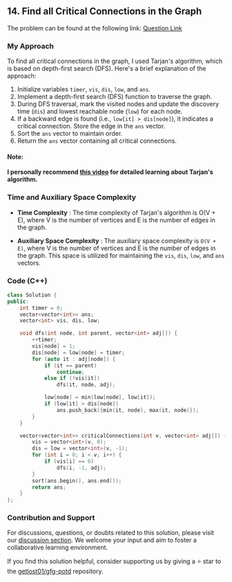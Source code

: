 ## 14. Find all Critical Connections in the Graph
The problem can be found at the following link: [Question Link](https://www.geeksforgeeks.org/problems/critical-connections/1)

### My Approach
To find all critical connections in the graph, I used Tarjan's algorithm, which is based on depth-first search (DFS). Here's a brief explanation of the approach:
1. Initialize variables `timer`, `vis`, `dis`, `low`, and `ans`.
2. Implement a depth-first search (DFS) function to traverse the graph.
3. During DFS traversal, mark the visited nodes and update the discovery time (`dis`) and lowest reachable node (`low`) for each node.
4. If a backward edge is found (i.e., `low[it] > dis[node]`), it indicates a critical connection. Store the edge in the `ans` vector.
5. Sort the `ans` vector to maintain order.
6. Return the `ans` vector containing all critical connections.

#### Note:
**I personally recommend [this video](https://www.youtube.com/watch?v=qrAub5z8FeA "this video") for detailed learning about Tarjan's algorithm.**

### Time and Auxiliary Space Complexity

- **Time Complexity** : The time complexity of Tarjan's algorithm is O(V + E), where V is the number of vertices and E is the number of edges in the graph.
  
- **Auxiliary Space Complexity** : The auxiliary space complexity is `O(V + E)`, where V is the number of vertices and E is the number of edges in the graph. This space is utilized for maintaining the `vis`, `dis`, `low`, and `ans` vectors.

### Code (C++)
```cpp
class Solution {
public:
    int timer = 0;
    vector<vector<int>> ans;
    vector<int> vis, dis, low;

    void dfs(int node, int parent, vector<int> adj[]) {
        ++timer;
        vis[node] = 1;
        dis[node] = low[node] = timer;
        for (auto it : adj[node]) {
            if (it == parent)
                continue;
            else if (!vis[it])
                dfs(it, node, adj);

            low[node] = min(low[node], low[it]);
            if (low[it] > dis[node])
                ans.push_back({min(it, node), max(it, node)});
        }
    }

    vector<vector<int>> criticalConnections(int v, vector<int> adj[]) {
        vis = vector<int>(v, 0);
        dis = low = vector<int>(v, -1);
        for (int i = 0; i < v; i++) {
            if (vis[i] == 0)
                dfs(i, -1, adj);
        }
        sort(ans.begin(), ans.end());
        return ans;
    }
};
```

### Contribution and Support

For discussions, questions, or doubts related to this solution, please visit our [discussion section](https://github.com/getlost01/gfg-potd/discussions). We welcome your input and aim to foster a collaborative learning environment.

If you find this solution helpful, consider supporting us by giving a ⭐ star to the [getlost01/gfg-potd](https://github.com/getlost01/gfg-potd) repository.